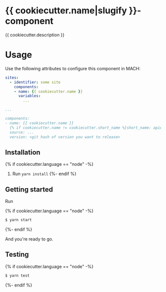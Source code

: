 # {{ cookiecutter.name|slugify }}-component

{{ cookiecutter.description }}

# Usage

Use the following attributes to configure this component in MACH:

```yaml
sites:
  - identifier: some site
    components:
    - name: {{ cookiecutter.name }}
      variables:
        ...

...

components:
- name: {{ cookiecutter.name }}
  {% if cookiecutter.name != cookiecutter.short_name %}short_name: apiexts{% endif %}
  source: ...
  version: <git hash of version you want to release>
```

## Installation

{% if cookiecutter.language == "node" -%}
1. Run `yarn install`
{%- endif %}

## Getting started

Run

{% if cookiecutter.language == "node" -%}
```bash
$ yarn start
```
{%- endif %}

And you're ready to go.

## Testing

{% if cookiecutter.language == "node" -%}
```bash
$ yarn test
```
{%- endif %}